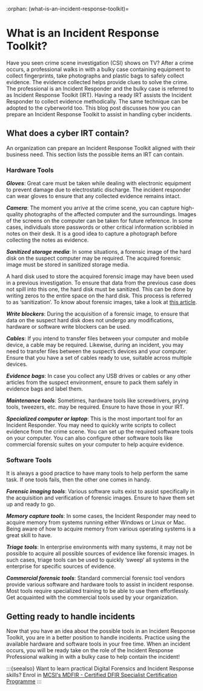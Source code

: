 :orphan:
(what-is-an-incident-response-toolkit)=

# What is an Incident Response Toolkit?

Have you seen crime scene investigation (CSI) shows on TV? After a crime occurs, a professional walks in with a bulky case containing equipment to collect fingerprints, take photographs and plastic bags to safely collect evidence. The evidence collected helps provide clues to solve the crime. The professional is an Incident Responder and the bulky case is referred to as Incident Response Toolkit (IRT). Having a ready IRT assists the Incident Responder to collect evidence methodically. The same technique can be adopted to the cyberworld too. This blog post discusses how you can prepare an Incident Response Toolkit to assist in handling cyber incidents.

## What does a cyber IRT contain?

An organization can prepare an Incident Response Toolkit aligned with their business need. This section lists the possible items an IRT can contain.

### Hardware Tools

**_Gloves_**: Great care must be taken while dealing with electronic equipment to prevent damage due to electrostatic discharge. The incident responder can wear gloves to ensure that any collected evidence remains intact.

**_Camera_**: The moment you arrive at the crime scene, you can capture high-quality photographs of the affected computer and the surroundings. Images of the screens on the computer can be taken for future reference. In some cases, individuals store passwords or other critical information scribbled in notes on their desk. It is a good idea to capture a photograph before collecting the notes as evidence.

**_Sanitized storage media_**: In some situations, a forensic image of the hard disk on the suspect computer may be required. The acquired forensic image must be stored in sanitized storage media.

A hard disk used to store the acquired forensic image may have been used in a previous investigation. To ensure that data from the previous case does not spill into this one, the hard disk must be sanitized. This can be done by writing zeros to the entire space on the hard disk. This process is referred to as ‘sanitization’. To know about forensic images, take a look at [this article](https://blog.mosse-institute.com/digital-forensics/2022/04/12/what-is-a-forensic-image.html).

**_Write blockers_**: During the acquisition of a forensic image, to ensure that data on the suspect hard disk does not undergo any modifications, hardware or software write blockers can be used.

**_Cables_**: If you intend to transfer files between your computer and mobile device, a cable may be required. Likewise, during an incident, you may need to transfer files between the suspect’s devices and your computer. Ensure that you have a set of cables ready to use, suitable across multiple devices.

**_Evidence bags_**: In case you collect any USB drives or cables or any other articles from the suspect environment, ensure to pack them safely in evidence bags and label them.

**_Maintenance tools_**: Sometimes, hardware tools like screwdrivers, prying tools, tweezers, etc. may be required. Ensure to have those in your IRT.

**_Specialized computer or laptop_**: This is the most important tool for an Incident Responder. You may need to quickly write scripts to collect evidence from the crime scene. You can set up the required software tools on your computer. You can also configure other software tools like commercial forensic suites on your computer to help acquire evidence.

### Software Tools

It is always a good practice to have many tools to help perform the same task. If one tools fails, then the other one comes in handy.

**_Forensic imaging tools_**: Various software suits exist to assist specifically in the acquisition and verification of forensic images. Ensure to have them set up and ready to go.

**_Memory capture tools_**: In some cases, the Incident Responder may need to acquire memory from systems running either Windows or Linux or Mac. Being aware of how to acquire memory from various operating systems is a great skill to have.

**_Triage tools_**: In enterprise environments with many systems, it may not be possible to acquire all possible sources of evidence like forensic images. In such cases, triage tools can be used to quickly ‘sweep’ all systems in the enterprise for specific sources of evidence.

**_Commercial forensic tools_**: Standard commercial forensic tool vendors provide various software and hardware tools to assist in incident response. Most tools require specialized training to be able to use them effortlessly. Get acquainted with the commercial tools used by your organization.

## Getting ready to handle incidents

Now that you have an idea about the possible tools in an Incident Response Toolkit, you are in a better position to handle incidents. Practice using the available hardware and software tools in your free time. When an incident occurs, you will be ready take on the role of the Incident Response Professional walking in with a bulky case to help contain the incident!

:::{seealso}
Want to learn practical Digital Forensics and Incident Response skills? Enrol in [MCSI's MDFIR - Certified DFIR Specialist Certification Programme](https://www.mosse-institute.com/certifications/mdfir-certified-dfir-specialist.html)
:::
